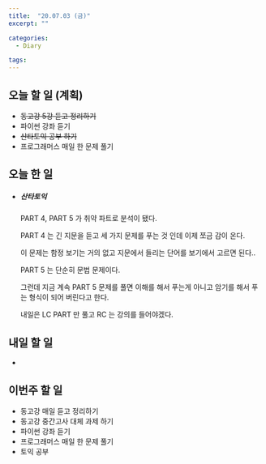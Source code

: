 ```yaml
---
title:  "20.07.03 (금)"
excerpt: ""

categories:
  - Diary

tags:
---
```


## 오늘 할 일 (계획)

- ~~동고강 5강 듣고 정리하기~~
- 파이썬 강좌 듣기
- ~~산타토익 공부 하기~~
- 프로그래머스 매일 한 문제 풀기

## 오늘 한 일

- ##### 산타토익

  PART 4, PART 5 가 취약 파트로 분석이 됐다.

  PART 4 는 긴 지문을 듣고 세 가지 문제를 푸는 것 인데 이제 쪼금 감이 온다.

  이 문제는 함정 보기는 거의 없고 지문에서 들리는 단어를 보기에서 고르면 된다..

  PART 5 는 단순히 문법 문제이다.

  그런데 지금 계속 PART 5 문제를 풀면 이해를 해서 푸는게 아니고 암기를 해서 푸는 형식이 되어 버린다고 한다.

  내일은 LC PART 만 풀고 RC 는 강의를 들어야겠다.

## 내일 할 일

- 

## 이번주 할 일

- 동고강 매일 듣고 정리하기
- 동고강 중간고사 대체 과제 하기
- 파이썬 강좌 듣기
- 프로그래머스 매일 한 문제 풀기
- 토익 공부
